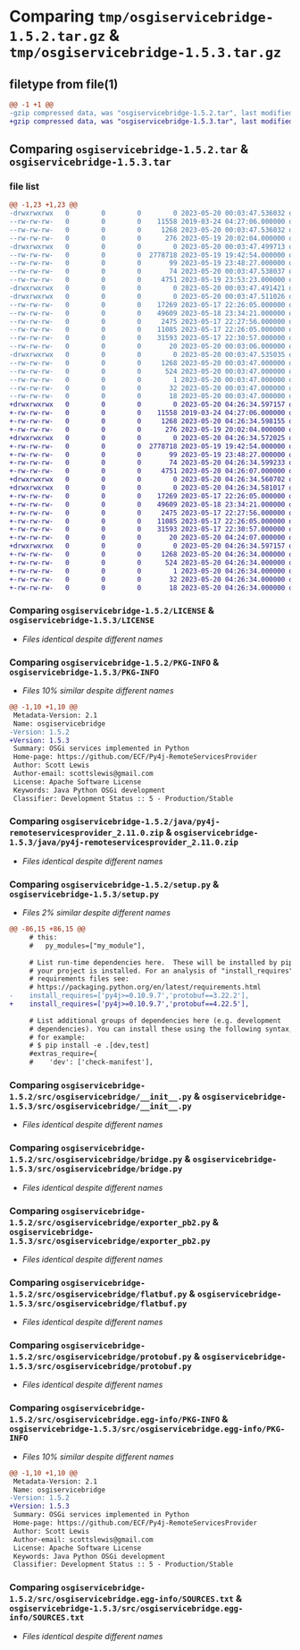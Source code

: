 # Comparing `tmp/osgiservicebridge-1.5.2.tar.gz` & `tmp/osgiservicebridge-1.5.3.tar.gz`

## filetype from file(1)

```diff
@@ -1 +1 @@
-gzip compressed data, was "osgiservicebridge-1.5.2.tar", last modified: Sat May 20 00:03:47 2023, max compression
+gzip compressed data, was "osgiservicebridge-1.5.3.tar", last modified: Sat May 20 04:26:34 2023, max compression
```

## Comparing `osgiservicebridge-1.5.2.tar` & `osgiservicebridge-1.5.3.tar`

### file list

```diff
@@ -1,23 +1,23 @@
-drwxrwxrwx   0        0        0        0 2023-05-20 00:03:47.536032 osgiservicebridge-1.5.2/
--rw-rw-rw-   0        0        0    11558 2019-03-24 04:27:06.000000 osgiservicebridge-1.5.2/LICENSE
--rw-rw-rw-   0        0        0     1268 2023-05-20 00:03:47.536032 osgiservicebridge-1.5.2/PKG-INFO
--rw-rw-rw-   0        0        0      276 2023-05-19 20:02:04.000000 osgiservicebridge-1.5.2/README.rst
-drwxrwxrwx   0        0        0        0 2023-05-20 00:03:47.499713 osgiservicebridge-1.5.2/java/
--rw-rw-rw-   0        0        0  2778718 2023-05-19 19:42:54.000000 osgiservicebridge-1.5.2/java/py4j-remoteservicesprovider_2.11.0.zip
--rw-rw-rw-   0        0        0       99 2023-05-19 23:48:27.000000 osgiservicebridge-1.5.2/pyproject.toml
--rw-rw-rw-   0        0        0       74 2023-05-20 00:03:47.538037 osgiservicebridge-1.5.2/setup.cfg
--rw-rw-rw-   0        0        0     4751 2023-05-19 23:53:23.000000 osgiservicebridge-1.5.2/setup.py
-drwxrwxrwx   0        0        0        0 2023-05-20 00:03:47.491421 osgiservicebridge-1.5.2/src/
-drwxrwxrwx   0        0        0        0 2023-05-20 00:03:47.511026 osgiservicebridge-1.5.2/src/osgiservicebridge/
--rw-rw-rw-   0        0        0    17269 2023-05-17 22:26:05.000000 osgiservicebridge-1.5.2/src/osgiservicebridge/__init__.py
--rw-rw-rw-   0        0        0    49609 2023-05-18 23:34:21.000000 osgiservicebridge-1.5.2/src/osgiservicebridge/bridge.py
--rw-rw-rw-   0        0        0     2475 2023-05-17 22:27:56.000000 osgiservicebridge-1.5.2/src/osgiservicebridge/exporter_pb2.py
--rw-rw-rw-   0        0        0    11085 2023-05-17 22:26:05.000000 osgiservicebridge-1.5.2/src/osgiservicebridge/flatbuf.py
--rw-rw-rw-   0        0        0    31593 2023-05-17 22:30:57.000000 osgiservicebridge-1.5.2/src/osgiservicebridge/protobuf.py
--rw-rw-rw-   0        0        0       20 2023-05-20 00:03:06.000000 osgiservicebridge-1.5.2/src/osgiservicebridge/version.py
-drwxrwxrwx   0        0        0        0 2023-05-20 00:03:47.535035 osgiservicebridge-1.5.2/src/osgiservicebridge.egg-info/
--rw-rw-rw-   0        0        0     1268 2023-05-20 00:03:47.000000 osgiservicebridge-1.5.2/src/osgiservicebridge.egg-info/PKG-INFO
--rw-rw-rw-   0        0        0      524 2023-05-20 00:03:47.000000 osgiservicebridge-1.5.2/src/osgiservicebridge.egg-info/SOURCES.txt
--rw-rw-rw-   0        0        0        1 2023-05-20 00:03:47.000000 osgiservicebridge-1.5.2/src/osgiservicebridge.egg-info/dependency_links.txt
--rw-rw-rw-   0        0        0       32 2023-05-20 00:03:47.000000 osgiservicebridge-1.5.2/src/osgiservicebridge.egg-info/requires.txt
--rw-rw-rw-   0        0        0       18 2023-05-20 00:03:47.000000 osgiservicebridge-1.5.2/src/osgiservicebridge.egg-info/top_level.txt
+drwxrwxrwx   0        0        0        0 2023-05-20 04:26:34.597157 osgiservicebridge-1.5.3/
+-rw-rw-rw-   0        0        0    11558 2019-03-24 04:27:06.000000 osgiservicebridge-1.5.3/LICENSE
+-rw-rw-rw-   0        0        0     1268 2023-05-20 04:26:34.598155 osgiservicebridge-1.5.3/PKG-INFO
+-rw-rw-rw-   0        0        0      276 2023-05-19 20:02:04.000000 osgiservicebridge-1.5.3/README.rst
+drwxrwxrwx   0        0        0        0 2023-05-20 04:26:34.572025 osgiservicebridge-1.5.3/java/
+-rw-rw-rw-   0        0        0  2778718 2023-05-19 19:42:54.000000 osgiservicebridge-1.5.3/java/py4j-remoteservicesprovider_2.11.0.zip
+-rw-rw-rw-   0        0        0       99 2023-05-19 23:48:27.000000 osgiservicebridge-1.5.3/pyproject.toml
+-rw-rw-rw-   0        0        0       74 2023-05-20 04:26:34.599233 osgiservicebridge-1.5.3/setup.cfg
+-rw-rw-rw-   0        0        0     4751 2023-05-20 04:26:07.000000 osgiservicebridge-1.5.3/setup.py
+drwxrwxrwx   0        0        0        0 2023-05-20 04:26:34.560702 osgiservicebridge-1.5.3/src/
+drwxrwxrwx   0        0        0        0 2023-05-20 04:26:34.581017 osgiservicebridge-1.5.3/src/osgiservicebridge/
+-rw-rw-rw-   0        0        0    17269 2023-05-17 22:26:05.000000 osgiservicebridge-1.5.3/src/osgiservicebridge/__init__.py
+-rw-rw-rw-   0        0        0    49609 2023-05-18 23:34:21.000000 osgiservicebridge-1.5.3/src/osgiservicebridge/bridge.py
+-rw-rw-rw-   0        0        0     2475 2023-05-17 22:27:56.000000 osgiservicebridge-1.5.3/src/osgiservicebridge/exporter_pb2.py
+-rw-rw-rw-   0        0        0    11085 2023-05-17 22:26:05.000000 osgiservicebridge-1.5.3/src/osgiservicebridge/flatbuf.py
+-rw-rw-rw-   0        0        0    31593 2023-05-17 22:30:57.000000 osgiservicebridge-1.5.3/src/osgiservicebridge/protobuf.py
+-rw-rw-rw-   0        0        0       20 2023-05-20 04:24:07.000000 osgiservicebridge-1.5.3/src/osgiservicebridge/version.py
+drwxrwxrwx   0        0        0        0 2023-05-20 04:26:34.597157 osgiservicebridge-1.5.3/src/osgiservicebridge.egg-info/
+-rw-rw-rw-   0        0        0     1268 2023-05-20 04:26:34.000000 osgiservicebridge-1.5.3/src/osgiservicebridge.egg-info/PKG-INFO
+-rw-rw-rw-   0        0        0      524 2023-05-20 04:26:34.000000 osgiservicebridge-1.5.3/src/osgiservicebridge.egg-info/SOURCES.txt
+-rw-rw-rw-   0        0        0        1 2023-05-20 04:26:34.000000 osgiservicebridge-1.5.3/src/osgiservicebridge.egg-info/dependency_links.txt
+-rw-rw-rw-   0        0        0       32 2023-05-20 04:26:34.000000 osgiservicebridge-1.5.3/src/osgiservicebridge.egg-info/requires.txt
+-rw-rw-rw-   0        0        0       18 2023-05-20 04:26:34.000000 osgiservicebridge-1.5.3/src/osgiservicebridge.egg-info/top_level.txt
```

### Comparing `osgiservicebridge-1.5.2/LICENSE` & `osgiservicebridge-1.5.3/LICENSE`

 * *Files identical despite different names*

### Comparing `osgiservicebridge-1.5.2/PKG-INFO` & `osgiservicebridge-1.5.3/PKG-INFO`

 * *Files 10% similar despite different names*

```diff
@@ -1,10 +1,10 @@
 Metadata-Version: 2.1
 Name: osgiservicebridge
-Version: 1.5.2
+Version: 1.5.3
 Summary: OSGi services implemented in Python
 Home-page: https://github.com/ECF/Py4j-RemoteServicesProvider
 Author: Scott Lewis
 Author-email: scottslewis@gmail.com
 License: Apache Software License
 Keywords: Java Python OSGi development
 Classifier: Development Status :: 5 - Production/Stable
```

### Comparing `osgiservicebridge-1.5.2/java/py4j-remoteservicesprovider_2.11.0.zip` & `osgiservicebridge-1.5.3/java/py4j-remoteservicesprovider_2.11.0.zip`

 * *Files identical despite different names*

### Comparing `osgiservicebridge-1.5.2/setup.py` & `osgiservicebridge-1.5.3/setup.py`

 * *Files 2% similar despite different names*

```diff
@@ -86,15 +86,15 @@
     # this:
     #   py_modules=["my_module"],
 
     # List run-time dependencies here.  These will be installed by pip when
     # your project is installed. For an analysis of "install_requires" vs pip's
     # requirements files see:
     # https://packaging.python.org/en/latest/requirements.html
-    install_requires=['py4j>=0.10.9.7','protobuf==3.22.2'],
+    install_requires=['py4j>=0.10.9.7','protobuf==4.22.5'],
 
     # List additional groups of dependencies here (e.g. development
     # dependencies). You can install these using the following syntax,
     # for example:
     # $ pip install -e .[dev,test]
     #extras_require={
     #    'dev': ['check-manifest'],
```

### Comparing `osgiservicebridge-1.5.2/src/osgiservicebridge/__init__.py` & `osgiservicebridge-1.5.3/src/osgiservicebridge/__init__.py`

 * *Files identical despite different names*

### Comparing `osgiservicebridge-1.5.2/src/osgiservicebridge/bridge.py` & `osgiservicebridge-1.5.3/src/osgiservicebridge/bridge.py`

 * *Files identical despite different names*

### Comparing `osgiservicebridge-1.5.2/src/osgiservicebridge/exporter_pb2.py` & `osgiservicebridge-1.5.3/src/osgiservicebridge/exporter_pb2.py`

 * *Files identical despite different names*

### Comparing `osgiservicebridge-1.5.2/src/osgiservicebridge/flatbuf.py` & `osgiservicebridge-1.5.3/src/osgiservicebridge/flatbuf.py`

 * *Files identical despite different names*

### Comparing `osgiservicebridge-1.5.2/src/osgiservicebridge/protobuf.py` & `osgiservicebridge-1.5.3/src/osgiservicebridge/protobuf.py`

 * *Files identical despite different names*

### Comparing `osgiservicebridge-1.5.2/src/osgiservicebridge.egg-info/PKG-INFO` & `osgiservicebridge-1.5.3/src/osgiservicebridge.egg-info/PKG-INFO`

 * *Files 10% similar despite different names*

```diff
@@ -1,10 +1,10 @@
 Metadata-Version: 2.1
 Name: osgiservicebridge
-Version: 1.5.2
+Version: 1.5.3
 Summary: OSGi services implemented in Python
 Home-page: https://github.com/ECF/Py4j-RemoteServicesProvider
 Author: Scott Lewis
 Author-email: scottslewis@gmail.com
 License: Apache Software License
 Keywords: Java Python OSGi development
 Classifier: Development Status :: 5 - Production/Stable
```

### Comparing `osgiservicebridge-1.5.2/src/osgiservicebridge.egg-info/SOURCES.txt` & `osgiservicebridge-1.5.3/src/osgiservicebridge.egg-info/SOURCES.txt`

 * *Files identical despite different names*

